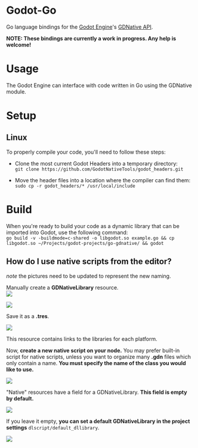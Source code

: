 # Godot-Go
Go language bindings for the [Godot Engine](https://godotengine.org/)'s [GDNative API](https://github.com/GodotNativeTools/godot_headers).

**NOTE: These bindings are currently a work in progress. Any help is welcome!**

# Usage
The Godot Engine can interface with code written in Go using the GDNative module. 

# Setup

## Linux
To properly compile your code, you'll need to follow these steps:

* Clone the most current Godot Headers into a temporary directory:    
`git clone https://github.com/GodotNativeTools/godot_headers.git`

* Move the header files into a location where the compiler can find them:    
`sudo cp -r godot_headers/* /usr/local/include`    

# Build
When you're ready to build your code as a dynamic library that can be imported into
Godot, use the following command:    
`go build -v -buildmode=c-shared -o libgodot.so example.go && cp libgodot.so ~/Projects/godot-projects/go-gdnative/ && godot`    

## How do I use native scripts from the editor?

*note* the pictures need to be updated to represent the new naming.

Manually create a **GDNativeLibrary** resource.    
![](https://raw.githubusercontent.com/GodotNativeTools/godot_headers/master/images/faq/dllibrary_create_new_resource.png)

![](https://raw.githubusercontent.com/GodotNativeTools/godot_headers/master/images/faq/dllibrary_create_new_dllibrary.png)

Save it as a **.tres**.

![](https://raw.githubusercontent.com/GodotNativeTools/godot_headers/master/images/faq/dllibrary_save_as_resource.png)

This resource contains links to the libraries for each platform.

Now, **create a new native script on your node.** You may prefer built-in script for native scripts, unless you want to organize many **.gdn** files which only contain a name. **You must specify the name of the class you would like to use.**

![](https://raw.githubusercontent.com/GodotNativeTools/godot_headers/master/images/faq/create_dlscript.png?raw=true)

"Native" resources have a field for a GDNativeLibrary. **This field is empty by default.**

![](https://raw.githubusercontent.com/GodotNativeTools/godot_headers/master/images/faq/set_script_dllibrary.png?raw=true)

If you leave it empty, **you can set a default GDNativeLibrary in the project settings** ```dlscript/default_dllibrary```.

![](https://raw.githubusercontent.com/GodotNativeTools/godot_headers/master/images/faq/set_project_dllibrary.png?raw=true)
